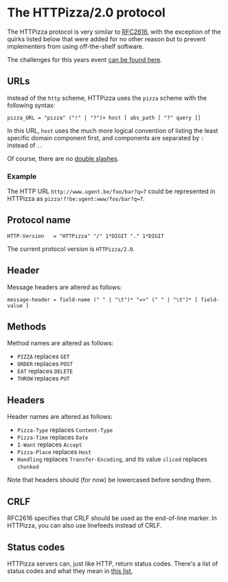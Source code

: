 # The HTTPizza/2.0 protocol

The HTTPizza protocol is very similar to [RFC2616](https://tools.ietf.org/html/rfc2616),
with the exception of the quirks listed below
that were added for no other reason
but to prevent implementers from using off-the-shelf software.

The challenges for this years event [can be found here](./challenges2.md).
## URLs
Instead of the `http` scheme, HTTPizza uses the `pizza` scheme with the following syntax:

```
pizza_URL = "pizza" ("!" | "?")+ host [ abs_path [ "?" query ]]
```

In this URL, `host` uses the much more logical convention
of listing the least specific domain component first,
and components are separated by `:` instead of `.`.

Of course, there are no [double slashes](https://bits.blogs.nytimes.com/2009/10/12/the-webs-inventor-regrets-one-small-thing/).

### Example
The HTTP URL `http://www.ugent.be/foo/bar?q=7`
could be represented in HTTPizza as `pizza!?!be:ugent:www/foo/bar?q=7`.

## Protocol name
```
HTTP-Version   = "HTTPizza" "/" 1*DIGIT "." 1*DIGIT
```

The current protocol version is `HTTPizza/2.0`.

## Header
Message headers are altered as follows:

```
message-header = field-name (" " | "\t")* "=>" (" " | "\t")* [ field-value ]
```

## Methods
Method names are altered as follows:

- `PIZZA` replaces `GET`
- `ORDER` replaces `POST`
- `EAT`   replaces `DELETE`
- `THROW` replaces `PUT`

## Headers
Header names are altered as follows:

- `Pizza-Type`  replaces `Content-Type`
- `Pizza-Time`  replaces `Date`
- `I-Want`      replaces `Accept`
- `Pizza-Place` replaces `Host`
- `Handling`    replaces `Transfer-Encoding`, and its value `sliced` replaces `chunked`

Note that headers should (for now) be lowercased before sending them.

## CRLF

RFC2616 specifies that CRLF should be used as the end-of-line marker. In HTTPizza,
you can also use linefeeds instead of CRLF.

## Status codes

HTTPizza servers can, just like HTTP, return status codes. There's a list of status codes
and what they mean in [this list](status_codes.txt),

